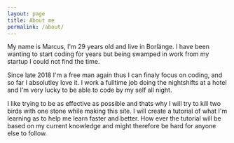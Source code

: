 ```yaml
---
layout: page
title: About me
permalink: /about/
---
```


My name is Marcus, I'm 29 years old and live in Borlänge. I have been wanting to start coding for years but being swamped in work from my startup I could not find the time. 

Since late 2018 I'm a free man again thus I can finaly focus on coding, and so far I absolutley love it. 
I work a fulltime job doing the nightshifts at a hotel and I'm very lucky to be able to code by my self all night.

I like trying to be as effective as possible and thats why I will try to kill two birds with one stone while making this site. I will create a tutorial of what I'm learning as to help me learn faster and better. How ever the tutorial will be based on my current knowledge and might therefore be hard for anyone else to follow. 
